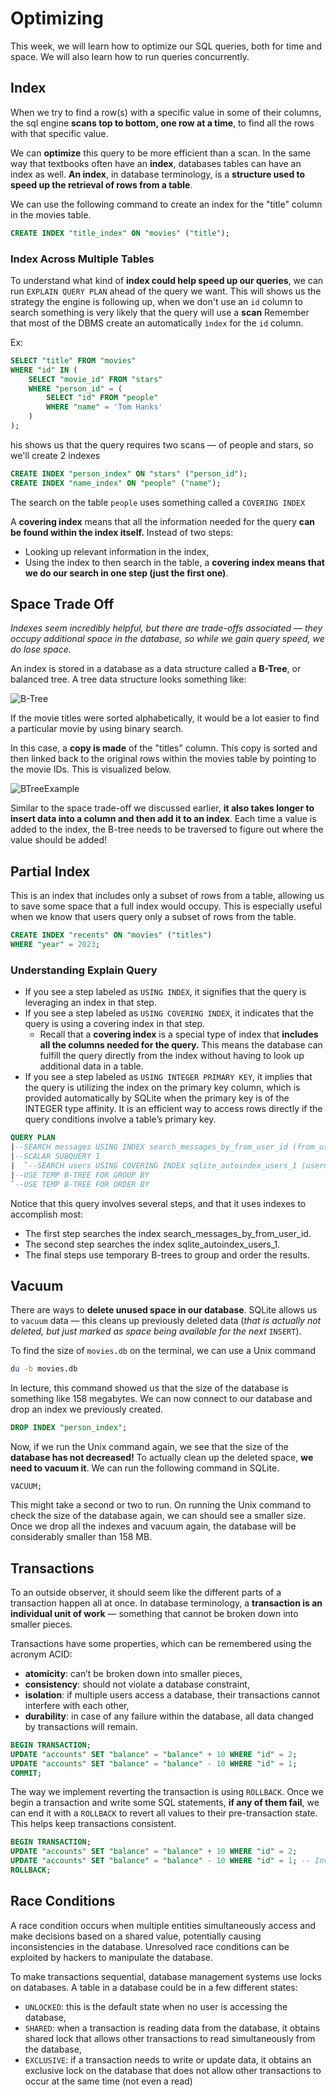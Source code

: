 # Optimizing

This week, we will learn how to optimize our SQL queries, both for time and space. We will also learn how to run queries concurrently.

## Index

When we try to find a row(s) with a specific value in some of their columns, the sql engine **scans top to bottom, one row at a time**, to find all the rows with that specific value.

We can **optimize** this query to be more efficient than a scan. In the same way that textbooks often have an __index__, databases tables can have an index as well. **An index**, in database terminology, is a **structure used to speed up the retrieval of rows from a table**.

We can use the following command to create an index for the "title" column in the movies table.
```sql
CREATE INDEX "title_index" ON "movies" ("title");
```

### Index Across Multiple Tables

To understand what kind of **index could help speed up our queries**, we can run `EXPLAIN QUERY PLAN` ahead of the query we want. This will shows us the strategy the engine is following up, when we don't use an `id` column to search something is very likely that the query will use a **scan** Remember that most of the DBMS create an automatically `ìndex` for the `id` column.

Ex:
```sql
SELECT "title" FROM "movies"
WHERE "id" IN (
    SELECT "movie_id" FROM "stars"
    WHERE "person_id" = (
        SELECT "id" FROM "people"
        WHERE "name" = 'Tom Hanks'
    )
);
```

his shows us that the query requires two scans — of people and stars, so we'll create 2 indexes

```sql
CREATE INDEX "person_index" ON "stars" ("person_id");
CREATE INDEX "name_index" ON "people" ("name");
```

The search on the table `people` uses something called a `COVERING INDEX`

A **covering index** means that all the information needed for the query **can be found within the index itself.** Instead of two steps:

- Looking up relevant information in the index,
- Using the index to then search in the table, a **covering index means that we do our search in one step (just the first one)**.

## Space Trade Off

*Indexes seem incredibly helpful, but there are trade-offs associated — they occupy additional space in the database, so while we gain query speed, we do lose space.*

An index is stored in a database as a data structure called a **B-Tree**, or balanced tree. A tree data structure looks something like:

![B-Tree](imgs/B-Tree.png)

If the movie titles were sorted alphabetically, it would be a lot easier to find a particular movie by using binary search.

In this case, a **copy is made** of the "titles" column. This copy is sorted and then linked back to the original rows within the movies table by pointing to the movie IDs. This is visualized below.

![BTreeExample](imgs/B-TreeExample.png)

Similar to the space trade-off we discussed earlier, **it also takes longer to insert data into a column and then add it to an index**. Each time a value is added to the index, the B-tree needs to be traversed to figure out where the value should be added!

## Partial Index

This is an index that includes only a subset of rows from a table, allowing us to save some space that a full index would occupy. This is especially useful when we know that users query only a subset of rows from the table.

```sql
CREATE INDEX "recents" ON "movies" ("titles")
WHERE "year" = 2023;
```

### Understanding Explain Query

- If you see a step labeled as `USING INDEX`, it signifies that the query is leveraging an index in that step.
- If you see a step labeled as `USING COVERING INDEX`, it indicates that the query is using a covering index in that step.
    - Recall that a **covering index** is a special type of index that **includes all the columns needed for the query.** This means the database can fulfill the query directly from the index without having to look up additional data in a table.
- If you see a step labeled as `USING INTEGER PRIMARY KEY`, it implies that the query is utilizing the index on the primary key column, which is provided automatically by SQLite when the primary key is of the INTEGER type affinity. It is an efficient way to access rows directly if the query conditions involve a table’s primary key.

```SQL
QUERY PLAN
|--SEARCH messages USING INDEX search_messages_by_from_user_id (from_user_id=?)
|--SCALAR SUBQUERY 1
|  `--SEARCH users USING COVERING INDEX sqlite_autoindex_users_1 (username=?)
|--USE TEMP B-TREE FOR GROUP BY
`--USE TEMP B-TREE FOR ORDER BY
```

Notice that this query involves several steps, and that it uses indexes to accomplish most:

- The first step searches the index search_messages_by_from_user_id.
- The second step searches the index sqlite_autoindex_users_1.
- The final steps use temporary B-trees to group and order the results.

## Vacuum

There are ways to **delete unused space in our database**. SQLite allows us to `vacuum` data — this cleans up previously deleted data (_that is actually not deleted, but just marked as space being available for the next_ `INSERT`).

To find the size of `movies.db` on the terminal, we can use a Unix command

```bash
du -b movies.db
```

In lecture, this command showed us that the size of the database is something like 158 megabytes. We can now connect to our database and drop an index we previously created.

```sql
DROP INDEX "person_index";
```

Now, if we run the Unix command again, we see that the size of the **database has not decreased!** To actually clean up the deleted space, **we need to vacuum it**. We can run the following command in SQLite.

`VACUUM;`

This might take a second or two to run. On running the Unix command to check the size of the database again, we can should see a smaller size. Once we drop all the indexes and vacuum again, the database will be considerably smaller than 158 MB.

## Transactions

To an outside observer, it should seem like the different parts of a transaction happen all at once. In database terminology, a **transaction is an individual unit of work** — something that cannot be broken down into smaller pieces.

Transactions have some properties, which can be remembered using the acronym ACID:
- **atomicity**: can’t be broken down into smaller pieces,
- **consistency**: should not violate a database constraint,
- **isolation**: if multiple users access a database, their transactions cannot interfere with each other,
- **durability**: in case of any failure within the database, all data changed by transactions will remain.

```sql
BEGIN TRANSACTION;
UPDATE "accounts" SET "balance" = "balance" + 10 WHERE "id" = 2;
UPDATE "accounts" SET "balance" = "balance" - 10 WHERE "id" = 1;
COMMIT;
```

The way we implement reverting the transaction is using `ROLLBACK`. Once we begin a transaction and write some SQL statements, **if any of them fail**, we can end it with a `ROLLBACK` to revert all values to their pre-transaction state. This helps keep transactions consistent.

```sql
BEGIN TRANSACTION;
UPDATE "accounts" SET "balance" = "balance" + 10 WHERE "id" = 2;
UPDATE "accounts" SET "balance" = "balance" - 10 WHERE "id" = 1; -- Invokes constraint error
ROLLBACK;
```

## Race Conditions

A race condition occurs when multiple entities simultaneously access and make decisions based on a shared value, potentially causing inconsistencies in the database. Unresolved race conditions can be exploited by hackers to manipulate the database.

To make transactions sequential, database management systems use locks on databases. A table in a database could be in a few different states:

- `UNLOCKED`: this is the default state when no user is accessing the database,
- `SHARED`: when a transaction is reading data from the database, it obtains shared lock that allows other transactions to read simultaneously from the database,
- `EXCLUSIVE`: if a transaction needs to write or update data, it obtains an exclusive lock on the database that does not allow other transactions to occur at the same time (not even a read)